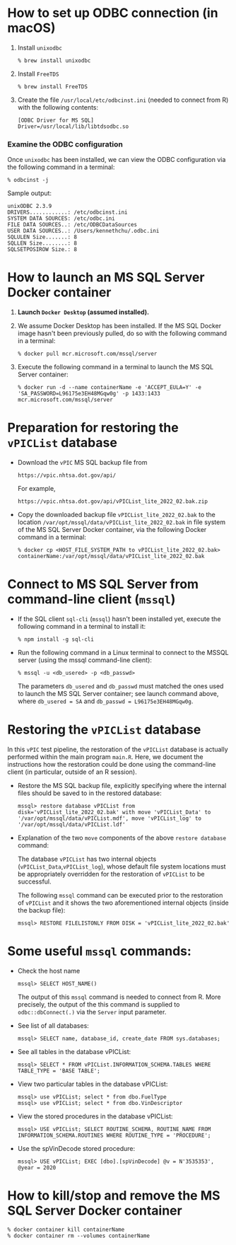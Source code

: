 
# How to set up ODBC connection (in macOS)

1.  Install `unixodbc`
    ```
    % brew install unixodbc
    ```

1.  Install `FreeTDS`
    ```
    % brew install FreeTDS
    ```

1.  Create the file `/usr/local/etc/odbcinst.ini` (needed to connect from R) with the following contents:
    ```
    [ODBC Driver for MS SQL]
    Driver=/usr/local/lib/libtdsodbc.so
    ```

### Examine the ODBC configuration

Once `unixodbc` has been installed, we can view the ODBC configuration via the following command in a terminal:
```
% odbcinst -j                                 
```

Sample output:
```
unixODBC 2.3.9
DRIVERS............: /etc/odbcinst.ini
SYSTEM DATA SOURCES: /etc/odbc.ini
FILE DATA SOURCES..: /etc/ODBCDataSources
USER DATA SOURCES..: /Users/kennethchu/.odbc.ini
SQLULEN Size.......: 8
SQLLEN Size........: 8
SQLSETPOSIROW Size.: 8
```

# How to launch an MS SQL Server Docker container

1.  **Launch `Docker Desktop` (assumed installed).**

1.  We assume Docker Desktop has been installed.
    If the MS SQL Docker image hasn't been previously pulled,
    do so with the following command in a terminal:
    ```
    % docker pull mcr.microsoft.com/mssql/server
    ```

1.  Execute the following command in a terminal to launch the MS SQL Server container:
    ```
    % docker run -d --name containerName -e 'ACCEPT_EULA=Y' -e 'SA_PASSWORD=L96175e3EH48MGqw0g' -p 1433:1433 mcr.microsoft.com/mssql/server
    ```

# Preparation for restoring the `vPICList` database

*   Download the `vPIC` MS SQL backup file from
    ```
    https://vpic.nhtsa.dot.gov/api/
    ```
    For example,
    ```
    https://vpic.nhtsa.dot.gov/api/vPICList_lite_2022_02.bak.zip
    ```

*   Copy the downloaded backup file `vPICList_lite_2022_02.bak`
    to the location
    `/var/opt/mssql/data/vPICList_lite_2022_02.bak`
    in file system of the MS SQL Server Docker container,
    via the following Docker command in a terminal:
    ```
    % docker cp <HOST_FILE_SYSTEM_PATH to vPICList_lite_2022_02.bak> containerName:/var/opt/mssql/data/vPICList_lite_2022_02.bak
    ```

# Connect to MS SQL Server from command-line client (`mssql`)

*   If the SQL client `sql-cli` (`mssql`) hasn't been installed yet,
    execute the following command in a terminal to install it:
    ```
    % npm install -g sql-cli
    ```

*   Run the following command in a Linux terminal to connect to the MSSQL server (using the mssql command-line client):
    ```
    % mssql -u <db_usered> -p <db_passwd>
    ```

    The parameters `db_usered` and `db_passwd` must matched the ones used
    to launch the MS SQL Server container; see launch command above,
    where `db_usered = SA` and `db_passwd = L96175e3EH48MGqw0g`.  


# Restoring the `vPICList` database

In this `vPIC` test pipeline, the restoration of the `vPICList` database
is actually performed within the main program `main.R`.
Here, we document the instructions how the restoration could be done
using the command-line client (in particular, outside of an R session).

*   Restore the MS SQL backup file,
    explicitly specifying where the internal files should be saved to
    in the restored database:
    ```
    mssql> restore database vPICList from disk='vPICList_lite_2022_02.bak' with move 'vPICList_Data' to '/var/opt/mssql/data/vPICList.mdf', move 'vPICList_log' to '/var/opt/mssql/data/vPICList.ldf'
    ```

*   Explanation of the two `move` components of the above `restore database` command:

    The database `vPICList` has two internal objects (`vPICList_Data`,`vPICList_log`),
    whose default file system locations must be appropriately overridden
    for the restoration of `vPICList` to be successful.

    The following `mssql` command can be executed prior to the restoration of
    `vPICList` and it shows the two aforementioned internal objects
    (inside the backup file):
    ```
    mssql> RESTORE FILELISTONLY FROM DISK = 'vPICList_lite_2022_02.bak'
    ```

# Some useful `mssql` commands:

*   Check the host name
    ```
    mssql> SELECT HOST_NAME()
    ```
    The output of this `mssql` command is needed to connect from R.
    More precisely, the output of the this command is supplied to
    `odbc::dbConnect(.)` via the `Server` input parameter.

*   See list of all databases:
    ```
    mssql> SELECT name, database_id, create_date FROM sys.databases;
    ```

*   See all tables in the database vPICList:
    ```
    mssql> SELECT * FROM vPICList.INFORMATION_SCHEMA.TABLES WHERE TABLE_TYPE = 'BASE TABLE';
    ```

*   View two particular tables in the database vPICList:
    ```
    mssql> use vPICList; select * from dbo.FuelType
    mssql> use vPICList; select * from dbo.VinDescriptor
    ````

*   View the stored procedures in the database vPICList:
    ```
    mssql> USE vPICList; SELECT ROUTINE_SCHEMA, ROUTINE_NAME FROM INFORMATION_SCHEMA.ROUTINES WHERE ROUTINE_TYPE = 'PROCEDURE';
    ```

*   Use the spVinDecode stored procedure:
    ```
    mssql> USE vPICList; EXEC [dbo].[spVinDecode] @v = N'3535353', @year = 2020
    ```

# How to kill/stop and remove the MS SQL Server Docker container
  ```
  % docker container kill containerName
  % docker container rm --volumes containerName
  ```
